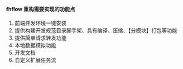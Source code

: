 
#### fhflow 重构需要实现的功能点

1. 前端开发环境一键安装
2. 提供构建开发规范目录脚手架、具有编译、压缩、【分模块】打包等功能
3. 提供简单请求转发功能
4. 本地数据模拟功能
5. 开发文档
6. 自定义扩展任务流